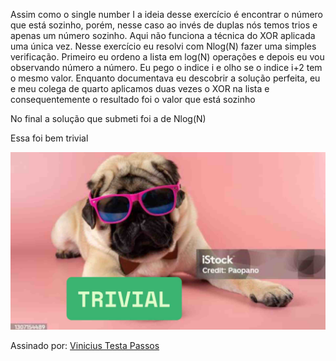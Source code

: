 Assim como o single number I a ideia desse exercício é encontrar o número que está sozinho, porém, nesse caso ao invés de duplas nós temos trios e apenas um número sozinho. Aqui não funciona a técnica do XOR aplicada uma única vez.
Nesse exercício eu resolvi com Nlog(N) fazer uma simples verificação.
Primeiro eu ordeno a lista em log(N) operações e depois eu vou observando número a número. Eu pego o indice i e olho se o indice i+2 tem o mesmo valor.
Enquanto documentava eu descobrir a solução perfeita, eu e meu colega de quarto aplicamos duas vezes o XOR na lista e consequentemente o resultado foi o valor que está sozinho

No final a solução que submeti foi a de Nlog(N)

Essa foi bem trivial 

![Trivial](trivial.jpg)

Assinado
por: [Vinicius Testa Passos](https://www.linkedin.com/in/vinicius-testa-passos/)